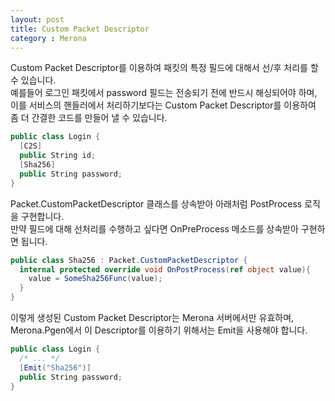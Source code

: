 ```yaml
---
layout: post
title: Custom Packet Descriptor
category : Merona
---
```


Custom Packet Descriptor를 이용하여 패킷의 특정 필드에 대해서 선/후 처리를 할 수 있습니다.<br>
예를들어 로그인 패킷에서 password 필드는 전송되기 전에 반드시 해싱되어야 하며, 이를 서비스의 핸들러에서 처리하기보다는 Custom Packet Descriptor를 이용하여 좀 더 간결한 코드를 만들어 낼 수 있습니다.
```c#
public class Login {
  [C2S]
  public String id;
  [Sha256]
  public String password;
}
```

Packet.CustomPacketDescriptor 클래스를 상속받아 아래처럼 PostProcess 로직을 구현합니다.<br>
만약 필드에 대해 선처리를 수행하고 싶다면 OnPreProcess 메소드를 상속받아 구현하면 됩니다.
```c#
public class Sha256 : Packet.CustomPacketDescriptor {
  internal protected override void OnPostProcess(ref object value){
    value = SomeSha256Func(value);
  }
}
```

이렇게 생성된 Custom Packet Descriptor는 Merona 서버에서만 유효하며,
Merona.Pgen에서 이 Descriptor를 이용하기 위해서는 Emit을 사용해야 합니다.
```c#
public class Login {
  /* ... */
  [Emit("Sha256")]
  public String password;
}
```
